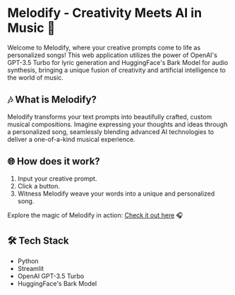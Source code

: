 # Melodify - Creativity Meets AI in Music 🎵

Welcome to Melodify, where your creative prompts come to life as personalized songs! This web application utilizes the power of OpenAI's GPT-3.5 Turbo for lyric generation and HuggingFace's Bark Model for audio synthesis, bringing a unique fusion of creativity and artificial intelligence to the world of music.

## 🎶 What is Melodify?

Melodify transforms your text prompts into beautifully crafted, custom musical compositions. Imagine expressing your thoughts and ideas through a personalized song, seamlessly blending advanced AI technologies to deliver a one-of-a-kind musical experience.

## 🌐 How does it work?

1. Input your creative prompt.
2. Click a button.
3. Witness Melodify weave your words into a unique and personalized song.

Explore the magic of Melodify in action: [Check it out here](https://melodify.streamlit.app) 🎧

## 🛠️ Tech Stack

- Python
- Streamlit
- OpenAI GPT-3.5 Turbo
- HuggingFace's Bark Model

